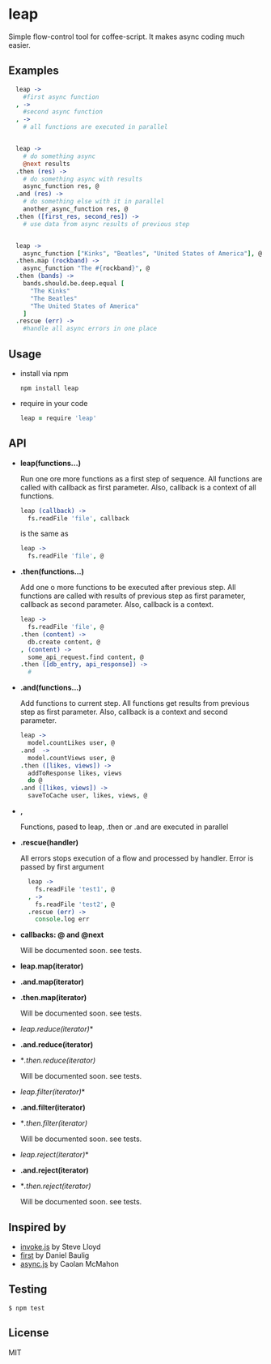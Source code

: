 # leap

Simple flow-control tool for coffee-script. It makes async coding much easier.

## Examples

  ```coffeescript
    leap ->
      #first async function
    , ->
      #second async function
    , ->
      # all functions are executed in parallel
  ```
  ```coffeescript

    leap ->
      # do something async
      @next results
    .then (res) ->
      # do something async with results
      async_function res, @
    .and (res) ->
      # do something else with it in parallel
      another_async_function res, @
    .then ([first_res, second_res]) ->
      # use data from async results of previous step
  ```
  ```coffeescript

    leap ->
      async_function ["Kinks", "Beatles", "United States of America"], @
    .then.map (rockband) ->
      async_function "The #{rockband}", @
    .then (bands) ->
      bands.should.be.deep.equal [
        "The Kinks"
        "The Beatles"
        "The United States of America"
      ]
    .rescue (err) ->
      #handle all async errors in one place
  ```

## Usage

- install via npm
  ```
  npm install leap
  ```

- require in your code
  ```coffeescript
  leap = require 'leap'
  ```

## API

- **leap(functions...)**

  Run one ore more functions as a first step of sequence. All functions are called with callback as first parameter. Also, callback is a context of all functions.
  ```coffeescript
  leap (callback) ->
    fs.readFile 'file', callback
  ```

  is the same as
  ```coffeescript
  leap ->
    fs.readFile 'file', @
  ```

- **.then(functions...)**

  Add one o more functions to be executed after previous step. All functions are called with results of previous step as first parameter, callback as second parameter. Also, callback is a context.
  ```coffeescript
  leap ->
    fs.readFile 'file', @
  .then (content) ->
    db.create content, @
  , (content) ->
    some_api_request.find content, @
  .then ([db_entry, api_response]) ->
    #
  ```

- **.and(functions...)**

  Add functions to current step. All functions get results from previous step as first parameter. Also, callback is a context and second parameter.

  ```coffeescript
  leap ->
    model.countLikes user, @
  .and  ->
    model.countViews user, @
  .then ([likes, views]) ->
    addToResponse likes, views
    do @
  .and ([likes, views]) ->
    saveToCache user, likes, views, @
  ```

- **,**

  Functions, pased to leap, .then or .and are executed in parallel


- **.rescue(handler)**

  All errors stops execution of a flow and processed by handler. Error is passed by first argument

  ```coffeescript
    leap ->
      fs.readFile 'test1', @
    , ->
      fs.readFile 'test2', @
    .rescue (err) ->
      console.log err
  ```

- **callbacks: @ and @next**

  Will be documented soon. see tests.
- **leap.map(iterator)**
- **.and.map(iterator)**
- **.then.map(iterator)**

  Will be documented soon. see tests.

- *leap.reduce(iterator)**
- **.and.reduce(iterator)**
- **.then.reduce(iterator)*

  Will be documented soon. see tests.

- *leap.filter(iterator)**
- **.and.filter(iterator)**
- **.then.filter(iterator)*

  Will be documented soon. see tests.

- *leap.reject(iterator)**
- **.and.reject(iterator)**
- **.then.reject(iterator)*

  Will be documented soon. see tests.

## Inspired by

- [invoke.js](https://github.com/repeatingbeats/invoke) by Steve Lloyd
- [first](https://github.com/DanielBaulig/first) by Daniel Baulig
- [async.js](https://github.com/caolan/async) by Caolan McMahon

## Testing

    $ npm test

## License

MIT